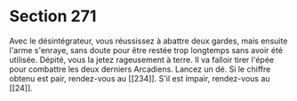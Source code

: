 # Section 271

Avec le désintégrateur, vous réussissez à abattre deux gardes, mais ensuite l'arme s'enraye, sans doute pour être restée trop longtemps sans avoir été utilisée. Dépité, vous la jetez rageusement à terre. Il va falloir tirer l'épée pour combattre les deux derniers Arcadiens. Lancez un dé. Si le chiffre obtenu est pair, rendez-vous au [[234]]. S'il est impair, rendez-vous au [[24]].
